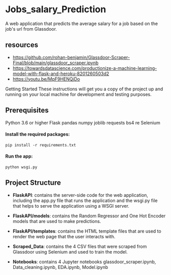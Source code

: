 # Jobs_salary_Prediction
A web application that predicts the average salary for a job based on the job's url from Glassdoor.

## resources
- https://github.com/rohan-benjamin/Glassdoor-Scraper-Final/blob/main/glassdoor_scraper.ipynb
- https://towardsdatascience.com/productionize-a-machine-learning-model-with-flask-and-heroku-8201260503d2
- https://youtu.be/MpF9HENQjDo

Getting Started
These instructions will get you a copy of the project up and running on your local machine for development and testing purposes.

## Prerequisites
Python 3.6 or higher
Flask
pandas
numpy
joblib
requests
bs4
re
Selenium

#### Install the required packages:

```
pip install -r requirements.txt
```
#### Run the app:
```
python wsgi.py
```

## Project Structure
- **FlaskAPI**: contains the server-side code for the web application, including the app.py file that runs the application and the wsgi.py file that helps to serve the application using a WSGI server.
- **FlaskAPI/models**: contains the Random Regressor and One Hot Encoder models that are used to make predictions.
- **FlaskAPI/templates**: contains the HTML template files that are used to render the web page that the user interacts with.

- **Scraped_Data**: contains the 4 CSV files that were scraped from Glassdoor using Selenium and used to train the model.
- **Notebooks**: contains 4 Jupyter notebooks glassdoor_scraper.ipynb, Data_cleaning.ipynb, EDA.ipynb, Model.ipynb
